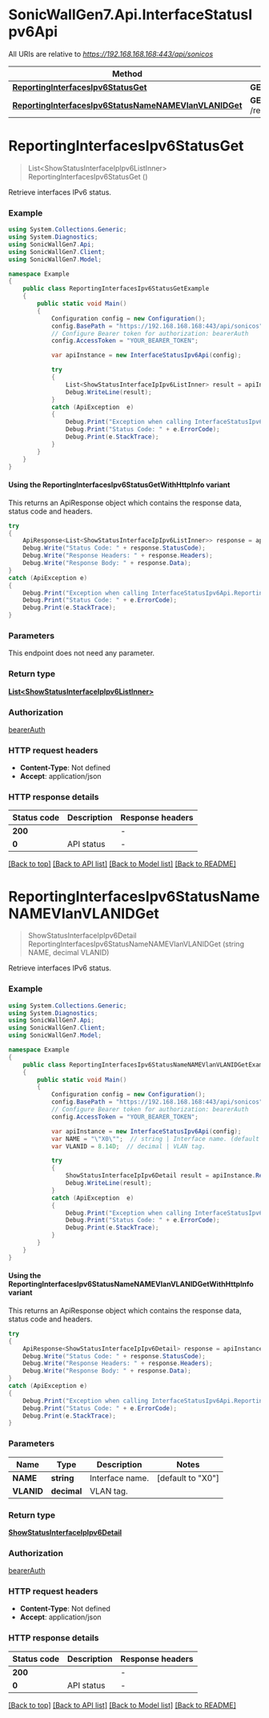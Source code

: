 # SonicWallGen7.Api.InterfaceStatusIpv6Api

All URIs are relative to *https://192.168.168.168:443/api/sonicos*

| Method | HTTP request | Description |
|--------|--------------|-------------|
| [**ReportingInterfacesIpv6StatusGet**](InterfaceStatusIpv6Api.md#reportinginterfacesipv6statusget) | **GET** /reporting/interfaces/ipv6/status |  |
| [**ReportingInterfacesIpv6StatusNameNAMEVlanVLANIDGet**](InterfaceStatusIpv6Api.md#reportinginterfacesipv6statusnamenamevlanvlanidget) | **GET** /reporting/interfaces/ipv6/status/name/{NAME}/vlan/{VLANID} |  |

<a id="reportinginterfacesipv6statusget"></a>
# **ReportingInterfacesIpv6StatusGet**
> List&lt;ShowStatusInterfaceIpIpv6ListInner&gt; ReportingInterfacesIpv6StatusGet ()



Retrieve interfaces IPv6 status.

### Example
```csharp
using System.Collections.Generic;
using System.Diagnostics;
using SonicWallGen7.Api;
using SonicWallGen7.Client;
using SonicWallGen7.Model;

namespace Example
{
    public class ReportingInterfacesIpv6StatusGetExample
    {
        public static void Main()
        {
            Configuration config = new Configuration();
            config.BasePath = "https://192.168.168.168:443/api/sonicos";
            // Configure Bearer token for authorization: bearerAuth
            config.AccessToken = "YOUR_BEARER_TOKEN";

            var apiInstance = new InterfaceStatusIpv6Api(config);

            try
            {
                List<ShowStatusInterfaceIpIpv6ListInner> result = apiInstance.ReportingInterfacesIpv6StatusGet();
                Debug.WriteLine(result);
            }
            catch (ApiException  e)
            {
                Debug.Print("Exception when calling InterfaceStatusIpv6Api.ReportingInterfacesIpv6StatusGet: " + e.Message);
                Debug.Print("Status Code: " + e.ErrorCode);
                Debug.Print(e.StackTrace);
            }
        }
    }
}
```

#### Using the ReportingInterfacesIpv6StatusGetWithHttpInfo variant
This returns an ApiResponse object which contains the response data, status code and headers.

```csharp
try
{
    ApiResponse<List<ShowStatusInterfaceIpIpv6ListInner>> response = apiInstance.ReportingInterfacesIpv6StatusGetWithHttpInfo();
    Debug.Write("Status Code: " + response.StatusCode);
    Debug.Write("Response Headers: " + response.Headers);
    Debug.Write("Response Body: " + response.Data);
}
catch (ApiException e)
{
    Debug.Print("Exception when calling InterfaceStatusIpv6Api.ReportingInterfacesIpv6StatusGetWithHttpInfo: " + e.Message);
    Debug.Print("Status Code: " + e.ErrorCode);
    Debug.Print(e.StackTrace);
}
```

### Parameters
This endpoint does not need any parameter.
### Return type

[**List&lt;ShowStatusInterfaceIpIpv6ListInner&gt;**](ShowStatusInterfaceIpIpv6ListInner.md)

### Authorization

[bearerAuth](../README.md#bearerAuth)

### HTTP request headers

 - **Content-Type**: Not defined
 - **Accept**: application/json


### HTTP response details
| Status code | Description | Response headers |
|-------------|-------------|------------------|
| **200** |  |  -  |
| **0** | API status |  -  |

[[Back to top]](#) [[Back to API list]](../README.md#documentation-for-api-endpoints) [[Back to Model list]](../README.md#documentation-for-models) [[Back to README]](../README.md)

<a id="reportinginterfacesipv6statusnamenamevlanvlanidget"></a>
# **ReportingInterfacesIpv6StatusNameNAMEVlanVLANIDGet**
> ShowStatusInterfaceIpIpv6Detail ReportingInterfacesIpv6StatusNameNAMEVlanVLANIDGet (string NAME, decimal VLANID)



Retrieve interfaces IPv6 status.

### Example
```csharp
using System.Collections.Generic;
using System.Diagnostics;
using SonicWallGen7.Api;
using SonicWallGen7.Client;
using SonicWallGen7.Model;

namespace Example
{
    public class ReportingInterfacesIpv6StatusNameNAMEVlanVLANIDGetExample
    {
        public static void Main()
        {
            Configuration config = new Configuration();
            config.BasePath = "https://192.168.168.168:443/api/sonicos";
            // Configure Bearer token for authorization: bearerAuth
            config.AccessToken = "YOUR_BEARER_TOKEN";

            var apiInstance = new InterfaceStatusIpv6Api(config);
            var NAME = "\"X0\"";  // string | Interface name. (default to "X0")
            var VLANID = 8.14D;  // decimal | VLAN tag.

            try
            {
                ShowStatusInterfaceIpIpv6Detail result = apiInstance.ReportingInterfacesIpv6StatusNameNAMEVlanVLANIDGet(NAME, VLANID);
                Debug.WriteLine(result);
            }
            catch (ApiException  e)
            {
                Debug.Print("Exception when calling InterfaceStatusIpv6Api.ReportingInterfacesIpv6StatusNameNAMEVlanVLANIDGet: " + e.Message);
                Debug.Print("Status Code: " + e.ErrorCode);
                Debug.Print(e.StackTrace);
            }
        }
    }
}
```

#### Using the ReportingInterfacesIpv6StatusNameNAMEVlanVLANIDGetWithHttpInfo variant
This returns an ApiResponse object which contains the response data, status code and headers.

```csharp
try
{
    ApiResponse<ShowStatusInterfaceIpIpv6Detail> response = apiInstance.ReportingInterfacesIpv6StatusNameNAMEVlanVLANIDGetWithHttpInfo(NAME, VLANID);
    Debug.Write("Status Code: " + response.StatusCode);
    Debug.Write("Response Headers: " + response.Headers);
    Debug.Write("Response Body: " + response.Data);
}
catch (ApiException e)
{
    Debug.Print("Exception when calling InterfaceStatusIpv6Api.ReportingInterfacesIpv6StatusNameNAMEVlanVLANIDGetWithHttpInfo: " + e.Message);
    Debug.Print("Status Code: " + e.ErrorCode);
    Debug.Print(e.StackTrace);
}
```

### Parameters

| Name | Type | Description | Notes |
|------|------|-------------|-------|
| **NAME** | **string** | Interface name. | [default to &quot;X0&quot;] |
| **VLANID** | **decimal** | VLAN tag. |  |

### Return type

[**ShowStatusInterfaceIpIpv6Detail**](ShowStatusInterfaceIpIpv6Detail.md)

### Authorization

[bearerAuth](../README.md#bearerAuth)

### HTTP request headers

 - **Content-Type**: Not defined
 - **Accept**: application/json


### HTTP response details
| Status code | Description | Response headers |
|-------------|-------------|------------------|
| **200** |  |  -  |
| **0** | API status |  -  |

[[Back to top]](#) [[Back to API list]](../README.md#documentation-for-api-endpoints) [[Back to Model list]](../README.md#documentation-for-models) [[Back to README]](../README.md)

